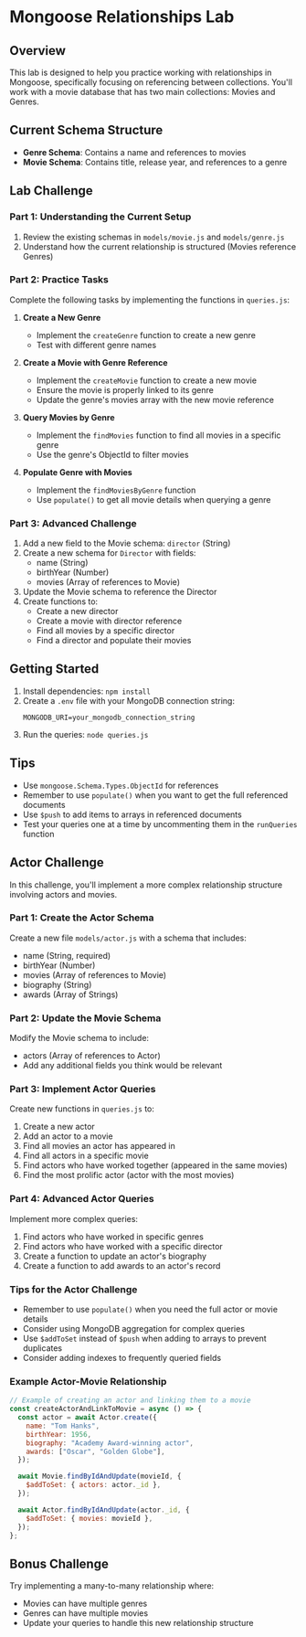 # Mongoose Relationships Lab

## Overview

This lab is designed to help you practice working with relationships in Mongoose, specifically focusing on referencing between collections. You'll work with a movie database that has two main collections: Movies and Genres.

## Current Schema Structure

- **Genre Schema**: Contains a name and references to movies
- **Movie Schema**: Contains title, release year, and references to a genre

## Lab Challenge

### Part 1: Understanding the Current Setup

1. Review the existing schemas in `models/movie.js` and `models/genre.js`
2. Understand how the current relationship is structured (Movies reference Genres)

### Part 2: Practice Tasks

Complete the following tasks by implementing the functions in `queries.js`:

1. **Create a New Genre**

   - Implement the `createGenre` function to create a new genre
   - Test with different genre names

2. **Create a Movie with Genre Reference**

   - Implement the `createMovie` function to create a new movie
   - Ensure the movie is properly linked to its genre
   - Update the genre's movies array with the new movie reference

3. **Query Movies by Genre**

   - Implement the `findMovies` function to find all movies in a specific genre
   - Use the genre's ObjectId to filter movies

4. **Populate Genre with Movies**
   - Implement the `findMoviesByGenre` function
   - Use `populate()` to get all movie details when querying a genre

### Part 3: Advanced Challenge

1. Add a new field to the Movie schema: `director` (String)
2. Create a new schema for `Director` with fields:
   - name (String)
   - birthYear (Number)
   - movies (Array of references to Movie)
3. Update the Movie schema to reference the Director
4. Create functions to:
   - Create a new director
   - Create a movie with director reference
   - Find all movies by a specific director
   - Find a director and populate their movies

## Getting Started

1. Install dependencies: `npm install`
2. Create a `.env` file with your MongoDB connection string:
   ```
   MONGODB_URI=your_mongodb_connection_string
   ```
3. Run the queries: `node queries.js`

## Tips

- Use `mongoose.Schema.Types.ObjectId` for references
- Remember to use `populate()` when you want to get the full referenced documents
- Use `$push` to add items to arrays in referenced documents
- Test your queries one at a time by uncommenting them in the `runQueries` function

## Actor Challenge

In this challenge, you'll implement a more complex relationship structure involving actors and movies.

### Part 1: Create the Actor Schema

Create a new file `models/actor.js` with a schema that includes:

- name (String, required)
- birthYear (Number)
- movies (Array of references to Movie)
- biography (String)
- awards (Array of Strings)

### Part 2: Update the Movie Schema

Modify the Movie schema to include:

- actors (Array of references to Actor)
- Add any additional fields you think would be relevant

### Part 3: Implement Actor Queries

Create new functions in `queries.js` to:

1. Create a new actor
2. Add an actor to a movie
3. Find all movies an actor has appeared in
4. Find all actors in a specific movie
5. Find actors who have worked together (appeared in the same movies)
6. Find the most prolific actor (actor with the most movies)

### Part 4: Advanced Actor Queries

Implement more complex queries:

1. Find actors who have worked in specific genres
2. Find actors who have worked with a specific director
3. Create a function to update an actor's biography
4. Create a function to add awards to an actor's record

### Tips for the Actor Challenge

- Remember to use `populate()` when you need the full actor or movie details
- Consider using MongoDB aggregation for complex queries
- Use `$addToSet` instead of `$push` when adding to arrays to prevent duplicates
- Consider adding indexes to frequently queried fields

### Example Actor-Movie Relationship

```javascript
// Example of creating an actor and linking them to a movie
const createActorAndLinkToMovie = async () => {
  const actor = await Actor.create({
    name: "Tom Hanks",
    birthYear: 1956,
    biography: "Academy Award-winning actor",
    awards: ["Oscar", "Golden Globe"],
  });

  await Movie.findByIdAndUpdate(movieId, {
    $addToSet: { actors: actor._id },
  });

  await Actor.findByIdAndUpdate(actor._id, {
    $addToSet: { movies: movieId },
  });
};
```

## Bonus Challenge

Try implementing a many-to-many relationship where:

- Movies can have multiple genres
- Genres can have multiple movies
- Update your queries to handle this new relationship structure
